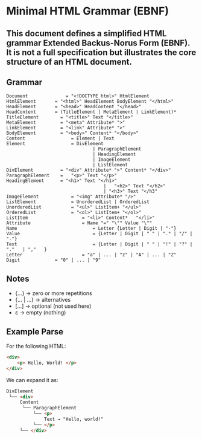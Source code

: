 # Minimal HTML Grammar (EBNF)

This document defines a simplified HTML grammar **Extended Backus-Norus Form (EBNF)**.
It is not a full specification but illustrates the core structure of an HTML document.
---
## Grammar
```ebnf
Document		      = "<!DOCTYPE html>" HtmlElement
HtmlElement	      = "<html>" HeadElement BodyElement "</html>"
HeadElement	      = "<head>" HeadContent "</head>"
HeadContent	      = (TitleElement | MetaElement | LinkElement)*
TitleElement	    = "<title>" Text "</title>"
MetaElement		    = "<meta" Attribute* ">"
LinkElement		    = "<link" Attribute* ">"
BodyElement		    = "<body>" Content* "</body>"
Content 			    = Element | Text
Element 			    = DivElement
							    | ParagraphElement
							    | HeadingElement
							    | ImageElement
							    | ListElement
DivElement 		    = "<div" Attribute* ">" Content* "</div>"
ParagraphElement	=	"<p>" Text "</p>"
HeadingElement		= "<h1>" Text "</h1>"
									|	"<h2>" Text "</h2>"
									| "<h3>" Text "</h3"
ImageElement			= "<img" Attribute* "/>"
ListElement				= UnorderedList | OrderedList
UnorderedList			= "<ul>" ListItem+ "</ul>"
OrderedList				= "<ol>" ListItem+ "</ol>"
ListItem					= "<li>" Content*	"</li>"
Attribute					= Name "=" "\"" Value "\""
Name							= Letter {Letter | Digit | "-"}
Value							= {Letter | Digit | " "	| "." | "/" | "-"}
Text							= {Letter | Digit | " " | "!" | "?"	| "."	| ","	}	
Letter						= "a" | ...	| "z" | "A" | ... | "Z"
Digit             = "0" | ... | "9"
```
## Notes
- {...} -> zero or more repetitions
- {... | ...} -> alternatives
- [...] -> optional (not used here)
- ε -> empty (nothing)

## Example Parse
For the following HTML:
```html
<div>
	<p> Hello, World! </p>
</div>
```
We can expand it as:
```html
DivElement
 └── <div>
     Content
      └── ParagraphElement
          └── <p>
              Text → "Hello, world!"
          └── </p>
     └── </div>

```
